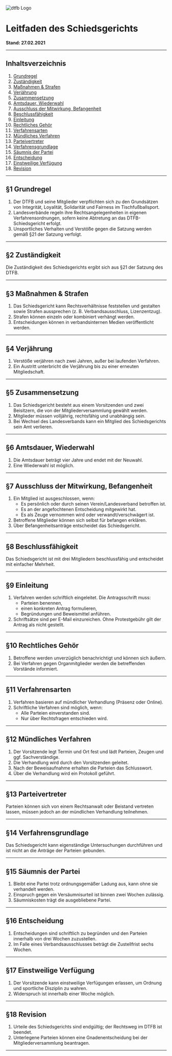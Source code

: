 ![dtfb Logo](images/dtfb-logo.png)

# Leitfaden des Schiedsgerichts

**Stand: 27.02.2021**

---

## Inhaltsverzeichnis

1. [Grundregel](#grundregel)
2. [Zuständigkeit](#zuständigkeit)
3. [Maßnahmen & Strafen](#maßnahmen--strafen)
4. [Verjährung](#verjährung)
5. [Zusammensetzung](#zusammensetzung)
6. [Amtsdauer, Wiederwahl](#amtsdauer-wiederwahl)
7. [Ausschluss der Mitwirkung, Befangenheit](#ausschluss-der-mitwirkung-befangenheit)
8. [Beschlussfähigkeit](#beschlussfähigkeit)
9. [Einleitung](#einleitung)
10. [Rechtliches Gehör](#rechtliches-gehör)
11. [Verfahrensarten](#verfahrensarten)
12. [Mündliches Verfahren](#mündliches-verfahren)
13. [Parteivertreter](#parteivertreter)
14. [Verfahrensgrundlage](#verfahrensgrundlage)
15. [Säumnis der Partei](#säumnis-der-partei)
16. [Entscheidung](#entscheidung)
17. [Einstweilige Verfügung](#einstweilige-verfügung)
18. [Revision](#revision)

---

## §1 Grundregel

1. Der DTFB und seine Mitglieder verpflichten sich zu den Grundsätzen von Integrität, Loyalität, Solidarität und Fairness im Tischfußballsport.
2. Landesverbände regeln ihre Rechtsangelegenheiten in eigenen Verfahrensordnungen, sofern keine Abtretung an das DTFB-Schiedsgericht erfolgt.
3. Unsportliches Verhalten und Verstöße gegen die Satzung werden gemäß §21 der Satzung verfolgt.

---

## §2 Zuständigkeit

Die Zuständigkeit des Schiedsgerichts ergibt sich aus §21 der Satzung des DTFB.

---

## §3 Maßnahmen & Strafen

1. Das Schiedsgericht kann Rechtsverhältnisse feststellen und gestalten sowie Strafen aussprechen (z. B. Verbandsausschluss, Lizenzentzug).
2. Strafen können einzeln oder kombiniert verhängt werden.
3. Entscheidungen können in verbandsinternen Medien veröffentlicht werden.

---

## §4 Verjährung

1. Verstöße verjähren nach zwei Jahren, außer bei laufenden Verfahren.
2. Ein Austritt unterbricht die Verjährung bis zu einer erneuten Mitgliedschaft.

---

## §5 Zusammensetzung

1. Das Schiedsgericht besteht aus einem Vorsitzenden und zwei Beisitzern, die von der Mitgliederversammlung gewählt werden.
2. Mitglieder müssen volljährig, rechtsfähig und unabhängig sein.
3. Bei Wechsel des Landesverbands kann ein Mitglied des Schiedsgerichts sein Amt verlieren.

---

## §6 Amtsdauer, Wiederwahl

1. Die Amtsdauer beträgt vier Jahre und endet mit der Neuwahl.
2. Eine Wiederwahl ist möglich.

---

## §7 Ausschluss der Mitwirkung, Befangenheit

1. Ein Mitglied ist ausgeschlossen, wenn:
   - Es persönlich oder durch seinen Verein/Landesverband betroffen ist.
   - Es an der angefochtenen Entscheidung mitgewirkt hat.
   - Es als Zeuge vernommen wird oder verwandt/verschwägert ist.
2. Betroffene Mitglieder können sich selbst für befangen erklären.
3. Über Befangenheitsanträge entscheidet das Schiedsgericht.

---

## §8 Beschlussfähigkeit

Das Schiedsgericht ist mit drei Mitgliedern beschlussfähig und entscheidet mit einfacher Mehrheit.

---

## §9 Einleitung

1. Verfahren werden schriftlich eingeleitet. Die Antragsschrift muss:
   - Parteien benennen,
   - einen konkreten Antrag formulieren,
   - Begründungen und Beweismittel anführen.
2. Schriftsätze sind per E-Mail einzureichen. Ohne Protestgebühr gilt der Antrag als nicht gestellt.

---

## §10 Rechtliches Gehör

1. Betroffene werden unverzüglich benachrichtigt und können sich äußern.
2. Bei Verfahren gegen Organmitglieder werden die betreffenden Vorstände informiert.

---

## §11 Verfahrensarten

1. Verfahren basieren auf mündlicher Verhandlung (Präsenz oder Online).
2. Schriftliche Verfahren sind möglich, wenn:
   - Alle Parteien einverstanden sind.
   - Nur über Rechtsfragen entschieden wird.

---

## §12 Mündliches Verfahren

1. Der Vorsitzende legt Termin und Ort fest und lädt Parteien, Zeugen und ggf. Sachverständige.
2. Die Verhandlung wird durch den Vorsitzenden geleitet.
3. Nach der Beweisaufnahme erhalten die Parteien das Schlusswort.
4. Über die Verhandlung wird ein Protokoll geführt.

---

## §13 Parteivertreter

Parteien können sich von einem Rechtsanwalt oder Beistand vertreten lassen, müssen jedoch an der mündlichen Verhandlung teilnehmen.

---

## §14 Verfahrensgrundlage

Das Schiedsgericht kann eigenständige Untersuchungen durchführen und ist nicht an die Anträge der Parteien gebunden.

---

## §15 Säumnis der Partei

1. Bleibt eine Partei trotz ordnungsgemäßer Ladung aus, kann ohne sie verhandelt werden.
2. Einspruch gegen ein Versäumnisurteil ist binnen zwei Wochen zulässig.
3. Säumniskosten trägt die ausgebliebene Partei.

---

## §16 Entscheidung

1. Entscheidungen sind schriftlich zu begründen und den Parteien innerhalb von drei Wochen zuzustellen.
2. Im Falle eines Verbandsausschlusses beträgt die Zustellfrist sechs Wochen.

---

## §17 Einstweilige Verfügung

1. Der Vorsitzende kann einstweilige Verfügungen erlassen, um Ordnung und sportliche Disziplin zu wahren.
2. Widerspruch ist innerhalb einer Woche möglich.

---

## §18 Revision

1. Urteile des Schiedsgerichts sind endgültig; der Rechtsweg im DTFB ist beendet.
2. Unterlegene Parteien können eine Gnadenentscheidung bei der Mitgliederversammlung beantragen.

---
